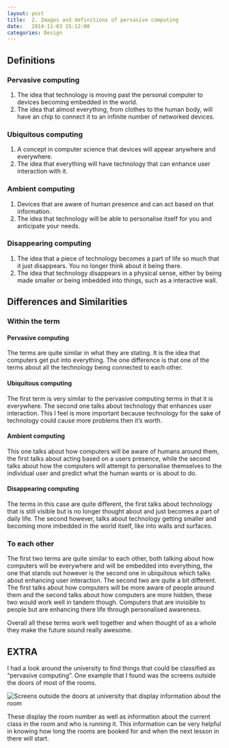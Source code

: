 ```yaml
---
layout: post
title:  2. Images and definitions of pervasive computing
date:   2014-11-03 15:12:00
categories: Design
---
```


## Definitions
### Pervasive computing
1. The idea that technology is moving past the personal computer to devices becoming embedded in the world.
2. The idea that almost everything, from clothes to the human body, will have an chip to connect it to an infinite number of networked devices.

### Ubiquitous computing
1. A concept in computer science that devices will appear anywhere and everywhere.
2. The idea that everything will have technology that can enhance user interaction with it.

### Ambient computing
1. Devices that are aware of human presence and can act based on that information.
2. The idea that technology will be able to personalise itself for you and anticipate your needs.

### Disappearing computing
1. The idea that a piece of technology becomes a part of life so much that it just disappears. You no longer think about it being there.
2. The idea that technology disappears in a physical sense, either by being made smaller or being imbedded into things, such as a interactive wall.


## Differences and Similarities
### Within the term
#### Pervasive computing
The terms are quite similar in what they are stating. It is the idea that computers get put into everything. The one difference is that one of the terms about all the technology being connected to each other.

#### Ubiquitous computing
The first term is very similar to the pervasive computing terms in that it is everywhere.
The second one talks about technology that enhances user interaction. This I feel is more important because technology for the sake of technology could cause more problems then it’s worth.

#### Ambient computing
This one talks about how computers will be aware of humans around them, the first talks about acting based on a users presence, while the second talks about how the computers will attempt to personalise themselves to the individual user and predict what the human wants or is about to do.

#### Disappearing computing
The terms in this case are quite different, the first talks about technology that is still visible but is no longer thought about and just becomes a part of daily life. The second however, talks about technology getting smaller and becoming more imbedded in the world itself, like into walls and surfaces.


### To each other
The first two terms are quite similar to each other, both talking about how computers will be everywhere and will be embedded into everything, the one that stands out however is the second one in ubiquitous which talks about enhancing user interaction.
The second two are quite a bit different. The first talks about how computers will be more aware of people around them and the second talks about how computers are more hidden, these two would work well in tandem though. Computers that are invisible to people but are enhancing there life through personalised awareness.

Overall all these terms work well together and when thought of as a whole they make the future sound really awesome.

## EXTRA
I had a look around the university to find things that could be classified as “pervasive computing”. One example that I found was the screens outside the doors of most of the rooms. 

![Screens outside the doors at university that display information about the room](//Assets/Images/universityroomscreens.jpg)

These display the room number as well as information about the current class in the room and who is running it. This information can be very helpful in knowing how long the rooms are booked for and when the next lesson in there will start.

